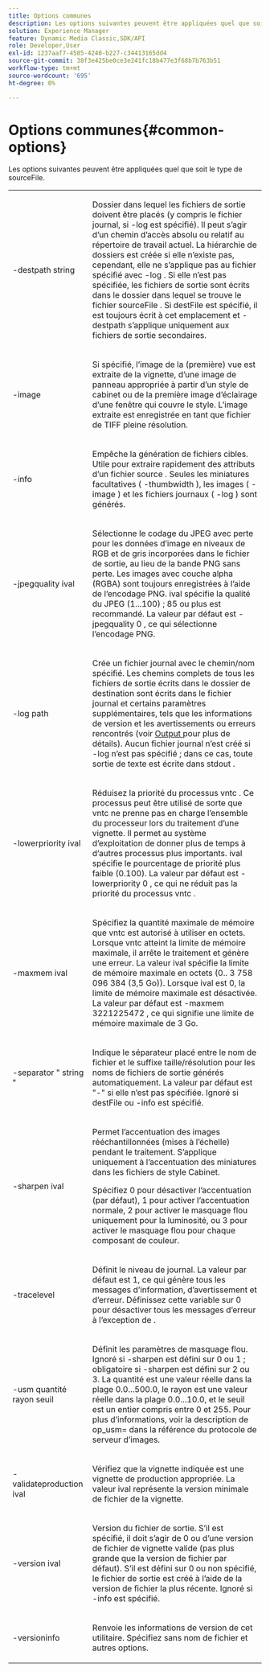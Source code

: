 ```yaml
---
title: Options communes
description: Les options suivantes peuvent être appliquées quel que soit le type de sourceFile.
solution: Experience Manager
feature: Dynamic Media Classic,SDK/API
role: Developer,User
exl-id: 1237aaf7-4585-4240-b227-c34413165dd4
source-git-commit: 38f3e425be0ce3e241fc18b477e3f68b7b763b51
workflow-type: tm+mt
source-wordcount: '695'
ht-degree: 0%

---
```


# Options communes{#common-options}

Les options suivantes peuvent être appliquées quel que soit le type de sourceFile.

<table id="simpletable_3BFC3737C891411D84405CEEF6B19542"> 
 <tr class="strow"> 
  <td class="stentry"> <p> <span class="codeph"> -destpath <span class="varname"> string </span> </span> </p> </td> 
  <td class="stentry"> <p>Dossier dans lequel les fichiers de sortie doivent être placés (y compris le fichier journal, si <span class="codeph"> -log </span> est spécifié). Il peut s’agir d’un chemin d’accès absolu ou relatif au répertoire de travail actuel. La hiérarchie de dossiers est créée si elle n’existe pas, cependant, elle ne s’applique pas au fichier spécifié avec <span class="codeph"> -log </span>. Si elle n’est pas spécifiée, les fichiers de sortie sont écrits dans le dossier dans lequel se trouve le fichier <span class="varname"> sourceFile </span>. Si <span class="varname"> destFile </span> est spécifié, il est toujours écrit à cet emplacement et <span class="codeph"> -destpath </span> s’applique uniquement aux fichiers de sortie secondaires. </p> </td> 
 </tr> 
 <tr class="strow"> 
  <td class="stentry"> <p> <span class="codeph"> -image </span> </p> </td> 
  <td class="stentry"> <p>Si spécifié, l’image de la (première) vue est extraite de la vignette, d’une image de panneau appropriée à partir d’un style de cabinet ou de la première image d’éclairage d’une fenêtre qui couvre le style. L’image extraite est enregistrée en tant que fichier de TIFF pleine résolution. </p> </td> 
 </tr> 
 <tr class="strow"> 
  <td class="stentry"> <p> <span class="codeph"> -info </span> </p> </td> 
  <td class="stentry"> <p>Empêche la génération de fichiers cibles. Utile pour extraire rapidement des attributs d’un fichier source <span class="varname"> </span>. Seules les miniatures facultatives ( <span class="codeph"> -thumbwidth </span>), les images ( <span class="codeph"> -image </span>) et les fichiers journaux ( <span class="codeph"> -log </span>) sont générés. </p> </td> 
 </tr> 
 <tr class="strow"> 
  <td class="stentry"> <p> <span class="codeph"> -jpegquality <span class="varname"> ival </span> </span> </p> </td> 
  <td class="stentry"> <p>Sélectionne le codage du JPEG avec perte pour les données d’image en niveaux de RGB et de gris incorporées dans le fichier de sortie, au lieu de la bande PNG sans perte. Les images avec couche alpha (RGBA) sont toujours enregistrées à l’aide de l’encodage PNG. <span class="varname"> ival </span> spécifie la qualité du JPEG (1...100) ; 85 ou plus est recommandé. La valeur par défaut est <span class="codeph"> -jpegquality 0 </span>, ce qui sélectionne l’encodage PNG. </p> </td> 
 </tr> 
 <tr class="strow"> 
  <td class="stentry"> <p> <span class="codeph"> -log <span class="varname"> path </span> </span> </p> </td> 
  <td class="stentry"> <p>Crée un fichier journal avec le chemin/nom spécifié. Les chemins complets de tous les fichiers de sortie écrits dans le dossier de destination sont écrits dans le fichier journal et certains paramètres supplémentaires, tels que les informations de version et les avertissements ou erreurs rencontrés (voir <a href="../../../../ir-api/vntc/utilities/c-ir-vignette-converter-vntc/r-ir-output.md#reference-c51e30b721eb416bb646089f0ac045c5" type="reference" format="dita" scope="local"> Output </a> pour plus de détails). Aucun fichier journal n’est créé si <span class="codeph"> -log </span> n’est pas spécifié ; dans ce cas, toute sortie de texte est écrite dans <span class="codeph"> stdout </span>. </p> </td> 
 </tr> 
 <tr class="strow"> 
  <td class="stentry"> <p> <span class="codeph"> -lowerpriority <span class="varname"> ival </span> </span> </p> </td> 
  <td class="stentry"> <p>Réduisez la priorité du processus <span class="filepath"> vntc </span> . Ce processus peut être utilisé de sorte que <span class="filepath"> vntc </span> ne prenne pas en charge l’ensemble du processeur lors du traitement d’une vignette. Il permet au système d’exploitation de donner plus de temps à d’autres processus plus importants. <span class="varname"> ival </span> spécifie le pourcentage de priorité plus faible (0.100). La valeur par défaut est <span class="codeph"> -lowerpriority 0 </span>, ce qui ne réduit pas la priorité du processus <span class="filepath"> vntc </span>. </p> </td> 
 </tr> 
 <tr class="strow"> 
  <td class="stentry"> <p> <span class="codeph"> -maxmem <span class="varname"> ival </span> </span> </p> </td> 
  <td class="stentry"> <p>Spécifiez la quantité maximale de mémoire que <span class="filepath"> vntc </span> est autorisé à utiliser en octets. Lorsque <span class="filepath"> vntc </span> atteint la limite de mémoire maximale, il arrête le traitement et génère une erreur. La valeur <span class="varname"> ival </span> spécifie la limite de mémoire maximale en octets (0.. 3 758 096 384 (3,5 Go)). Lorsque <span class="varname"> ival </span> est 0, la limite de mémoire maximale est désactivée. La valeur par défaut est <span class="codeph"> -maxmem 3221225472 </span>, ce qui signifie une limite de mémoire maximale de 3 Go. </p> </td> 
 </tr> 
 <tr class="strow"> 
  <td class="stentry"> <p> <span class="codeph"> -separator " <span class="varname"> string </span>" </span> </p> </td> 
  <td class="stentry"> <p>Indique le séparateur placé entre le nom de fichier et le suffixe taille/résolution pour les noms de fichiers de sortie générés automatiquement. La valeur par défaut est "-" si elle n’est pas spécifiée. Ignoré si <span class="varname"> destFile </span> ou <span class="codeph"> -info </span> est spécifié. </p> </td> 
 </tr> 
 <tr class="strow"> 
  <td class="stentry"> <p> <span class="codeph"> -sharpen <span class="varname"> ival </span> </span> </p> </td> 
  <td class="stentry"> <p>Permet l’accentuation des images rééchantillonnées (mises à l’échelle) pendant le traitement. S’applique uniquement à l’accentuation des miniatures dans les fichiers de style Cabinet. </p> <p>Spécifiez 0 pour désactiver l’accentuation (par défaut), 1 pour activer l’accentuation normale, 2 pour activer le masquage flou uniquement pour la luminosité, ou 3 pour activer le masquage flou pour chaque composant de couleur. </p> </td> 
 </tr> 
 <tr class="strow"> 
  <td class="stentry"> <p> <span class="codeph"> -tracelevel </span> </p> </td> 
  <td class="stentry"> <p>Définit le niveau de journal. La valeur par défaut est 1, ce qui génère tous les messages d’information, d’avertissement et d’erreur. Définissez cette variable sur 0 pour désactiver tous les messages d’erreur à l’exception de . </p> </td> 
 </tr> 
 <tr class="strow"> 
  <td class="stentry"> <p> <span class="codeph"> -usm <span class="varname"> quantité </span> <span class="varname"> rayon </span> <span class="varname"> seuil </span> </span> </p> </td> 
  <td class="stentry"> <p>Définit les paramètres de masquage flou. Ignoré si <span class="codeph"> -sharpen </span> est défini sur 0 ou 1 ; obligatoire si <span class="codeph"> -sharpen </span> est défini sur 2 ou 3. La <span class="varname"> quantité </span> est une valeur réelle dans la plage 0.0...500.0, le <span class="varname"> rayon </span> est une valeur réelle dans la plage 0.0...10.0, et le <span class="varname"> seuil </span> est un entier compris entre 0 et 255. Pour plus d’informations, voir la description de <span class="codeph"> op_usm= </span> dans la référence du protocole de serveur d’images. </p> </td> 
 </tr> 
 <tr class="strow"> 
  <td class="stentry"> <p> <span class="codeph"> -validateproduction <span class="varname"> ival </span> </span> </p> </td> 
  <td class="stentry"> <p>Vérifiez que la vignette indiquée est une vignette de production appropriée. La valeur <span class="varname"> ival </span> représente la version minimale de fichier de la vignette. </p> </td> 
 </tr> 
 <tr class="strow"> 
  <td class="stentry"> <p> <span class="codeph"> -version <span class="varname"> ival </span> </span> </p> </td> 
  <td class="stentry"> <p>Version du fichier de sortie. S’il est spécifié, il doit s’agir de 0 ou d’une version de fichier de vignette valide (pas plus grande que la version de fichier par défaut). S’il est défini sur 0 ou non spécifié, le fichier de sortie est créé à l’aide de la version de fichier la plus récente. Ignoré si <span class="codeph"> -info </span> est spécifié. </p> </td> 
 </tr> 
 <tr class="strow"> 
  <td class="stentry"> <p> <span class="codeph"> -versioninfo </span> </p> </td> 
  <td class="stentry"> <p>Renvoie les informations de version de cet utilitaire. Spécifiez sans nom de fichier et autres options. </p> </td> 
 </tr> 
</table>
